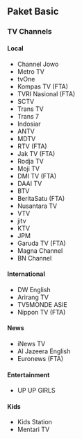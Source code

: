 ## Paket Basic
### TV Channels
#### Local
* Channel Jowo
* Metro TV
* tvOne
* Kompas TV (FTA)
* TVRI Nasional (FTA)
* SCTV
* Trans TV
* Trans 7
* Indosiar
* ANTV
* MDTV
* RTV (FTA)
* Jak TV (FTA)
* Rodja TV
* Moji TV
* DMI TV (FTA)
* DAAI TV
* BTV
* BeritaSatu (FTA)
* Nusantara TV
* VTV
* jitv
* KTV
* JPM
* Garuda TV (FTA)
* Magna Channel
* BN Channel
#### International
* DW English
* Arirang TV
* TV5MONDE ASIE
* Nippon TV (FTA)
#### News
* iNews TV
* Al Jazeera English
* Euronews (FTA)
#### Entertainment
* UP UP GIRLS
#### Kids
* Kids Station
* Mentari TV
